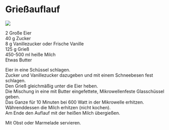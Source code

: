 # Grießauflauf

![](https://radiatortwo.github.io/rezepte/pics/griess_auflauf.jpg)

2 Große Eier\
40 g Zucker\
8 g Vanillezucker oder Frische Vanille\
125 g Grieß\
450-500 ml heiße Milch\
Etwas Butter

Eier in eine Schüssel schlagen.\
Zucker und Vanillezucker dazugeben und mit einem Schneebesen fest schlagen.\
Den Grieß gleichmäßig unter die Eier heben.\
Die Mischung in eine mit Butter eingefettete, Mikrowellenfeste Glasschüssel geben.\
Das Ganze für 10 Minuten bei 600 Watt in der Mikrowelle erhitzen.\
Währenddessen die Milch erhitzen (nicht kochen).\
Am Ende den Auflauf mit der heißen Milch übergießen.

Mit Obst oder Marmelade servieren.
